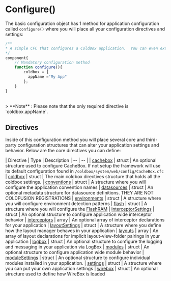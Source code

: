 # Configure()
The basic configuration object has 1 method for application configuration called `configure()` where you will place all your configuration directives and settings:
```js
/**
* A simple CFC that configures a ColdBox application.  You can even extend, compose, strategize and do your OO goodness.
*/
component{
	// Mandatory configuration method
	function configure(){
        coldbox = {
    	  appName ="My App"
    	};
	}
}
```
<br>
> **Note** : Please note that the only required directive is `coldbox.appName`.

<br>

## Directives

Inside of this configuration method you will place several core and third-party configuration structures that can alter your application settings and behavior. Below are the core directives you can define:

| Directive | Type | Description
| -- | -- |
| [cachebox](configuration_directives/cachebox.md) | struct | An optional structure used to configure CacheBox. If not setup the framework will use its default configuration found in `/coldbox/system/web/config/CacheBox.cfc`
| [coldbox](configuration_directives/coldbox.md) | struct | The main coldbox directives structure that holds all the coldbox settings.
| [conventions](configuration_directives/conventions.md) | struct | A structure where you will configure the application convention names
| [datasources](configuration_directives/datasources.md) | struct | An optional metadata structure for datasource definitions. THEY ARE NOT COLDFUSION REGISTRATIONS
| [environments](configuration_directives/environments.md) | struct | A structure where you will configure environment detection patterns
| [flash](configuration_directives/flash.md) | struct | A structure where you will configure the [FlashRAM](flash_ram/flash_ram.md)
| [interceptorSettings](configuration_directives/interceptorsettings.md) | struct | An optional structure to configure application wide interceptor behavior
| [interceptors](configuration_directives/interceptors.md) | array | An optional array of interceptor declarations for your application
| [layoutSettings](layoutsettings.md) | struct | A structure where you define how the layout manager behaves in your application
| [layouts](configuration_directives/layouts.md) | array | An array of layout declarations for implicit layout-view-folder pairings in your application
| [logbox](configuration_directives/logbox.md) | struct | An optional structure to configure the logging and messaging in your application via LogBox
| [modules](configuration_directives/modules.md) | struct | An optional structure to configure application wide module behavior
| [moduleSettings](configuration_directives/moduleSettings.md) | struct | An optional structure to configure individual modules installed in your application.
| [settings](configuration_directives/settings.md) | struct | A structure where you can put your own application settings
| [wirebox](configuration_directives/wirebox.md) | struct | An optional structure used to define how WireBox is loaded
